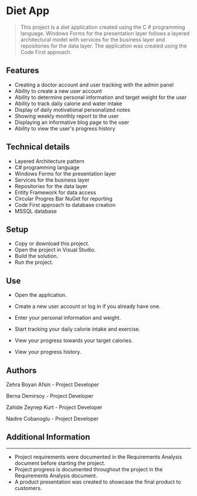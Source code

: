 # Diet App

>This project is a diet application created using the C # programming language. Windows Forms for the presentation layer follows a layered architectural model with services for the business layer and repositories for the data layer. The application was created using the Code First approach.


## Features
- Creating a doctor account and user tracking with the admin panel
- Ability to create a new user account
- Ability to determine personal information and target weight for the user
- Ability to track daily calorie and water intake
- Display of daily motivational personalized notes
- Showing weekly monthly report to the user
- Displaying an informative blog page to the user
- Ability to view the user's progress history

## Technical details
- Layered Architecture pattern
- C# programming language
- Windows Forms for the presentation layer
- Services for the business layer
- Repositories for the data layer
- Entity Framework for data access
- Circular Progres Bar NuGet for reporting
- Code First approach to database creation
- MSSQL database


## Setup
- Copy or download this project.
- Open the project in Visual Studio.
- Build the solution.
- Run the project.

## Use
- Open the application.
- Create a new user account or log in if you already have one.

- Enter your personal information and weight.
- Start tracking your daily calorie intake and exercise.
- View your progress towards your target calories.
- View your progress history.

## Authors
Zehra Boyan Afsin - Project Developer

Berna Demirsoy - Project Developer

Zahide Zeynep Kurt - Project Developer

Nadire Cobanoglu - Project Developer


## Additional Information
----------------------------
- Project requirements were documented in the Requirements Analysis document before starting the project.
- Project progress is documented throughout the project in the Requirements Analysis document.
- A product presentation was created to showcase the final product to customers.
